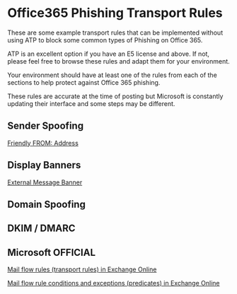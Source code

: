 # Office365 Phishing Transport Rules

These are some example transport rules that can be implemented without using ATP to block some common types of Phishing on Office 365.

ATP is an excellent option if you have an E5 license and above. If not, please feel free to browse these rules and adapt them for your environment. 

Your environment should have at least one of the rules from each of the sections to help protect against Office 365 phishing. 

These rules are accurate at the time of posting but Microsoft is constantly updating their interface and some steps may be different. 

## Sender Spoofing

[Friendly FROM: Address](/friendly-from/README.md)

## Display Banners

[External Message Banner](/external-sender/README.md)

## Domain Spoofing


## DKIM / DMARC


## Microsoft OFFICIAL

[Mail flow rules (transport rules) in Exchange Online](https://docs.microsoft.com/en-us/exchange/security-and-compliance/mail-flow-rules/mail-flow-rules)

[Mail flow rule conditions and exceptions (predicates) in Exchange Online](https://docs.microsoft.com/en-us/exchange/security-and-compliance/mail-flow-rules/conditions-and-exceptions)